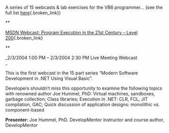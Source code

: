 A series of 15 webcasts & lab exercises for the VB6 programmer... (see the full list [here](http://www.lfc.edu/~hummel/webcasts.htm){.broken_link})

**
				  
[MSDN Webcast: Program Execution in the 21st Century &#8211; Level 200](http://msevents.microsoft.com/CUI/EventDetail.aspx?EventID=1032243061&Culture=en-US){.broken_link}
		  
** 
		  

		  
_2/3/2004 1:00 PM &#8211; 2/3/2004 2:30 PM Live Meeting Webcast  
_ 
		  
  
This is the first webcast in the 15 part series “Modern Software Development in .NET Using Visual Basic”.

Developers shouldn’t miss this opportunity to examine the following topics with renowned author Joe Hummel, PhD: Virtual machines, sandboxes, garbage collection; Class libraries; Execution in .NET: CLR, FCL, JIT compilation, GAC; Quick discussion of application designs: monolithic vs. component-based 

**Presenter:** Joe Hummel, PhD. DevelopMentor instructor and course author, DevelopMentor